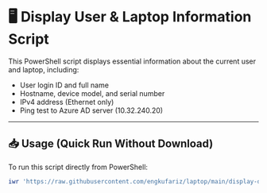 # 🖥️ Display User & Laptop Information Script

This PowerShell script displays essential information about the current user and laptop, including:

- User login ID and full name
- Hostname, device model, and serial number
- IPv4 address (Ethernet only)
- Ping test to Azure AD server (10.32.240.20)

---

## 📥 Usage (Quick Run Without Download)

To run this script directly from PowerShell:

```powershell
iwr 'https://raw.githubusercontent.com/engkufariz/laptop/main/display-details.ps1' | iex
